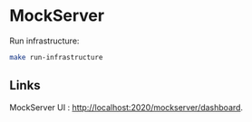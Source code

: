 # MockServer

Run infrastructure:

```bash
make run-infrastructure
```

## Links

MockServer UI : <http://localhost:2020/mockserver/dashboard>.

